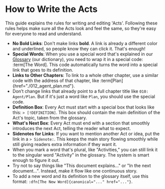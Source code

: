 # How to Write the Acts

This guide explains the rules for writing and editing 'Acts'. Following these rules helps make sure all the Acts look and feel the same, so they're easy for everyone to read and understand.

- **No Bold Links**: Don't make links **bold**. A link is already a different color and underlined, so people know they can click it. That's enough!
- **Special Words**: When you use a special word that's explained in our [Glossary](./000_glossary.md) (our dictionary), you need to wrap it in a special code: :term[The Word]. This code automatically turns the word into a special link that goes to its definition.
- **Links to Other Chapters**: To link to a whole other chapter, use a similar code with the address of that chapter, like :term[Plan]{href="./012_agent_plan.md"}.
- Don’t change links that already point to a full chapter title like `010: Agent/Plan`. But if it's just a word like `Plan`, you should use the special code.
- **Definition Box**: Every Act must start with a special box that looks like this: `> [!DEFINITION]`. This box should contain the main definition of the Act's topic, taken from the glossary.
- **What's Next Box**: Every Act must end with a section that smoothly introduces the next Act, telling the reader what to expect.
- **Sidenotes for Links**: If you want to mention another Act or idea, put the link in a `> Sidenote:`. This keeps the main story flowing smoothly while still giving readers extra information if they want it.
- When you mark a word that's plural, like "Activities," you can still link it to the singular word "Activity" in the glossary. The system is smart enough to figure it out.
- Try not to say things like "This document explains..." or "In the next document...". Instead, make it flow like one continuous story.
- To add a new word and its definition to the glossary itself, use this format: `:dfn[The New Word]{canonical="..." href="..."}`.
